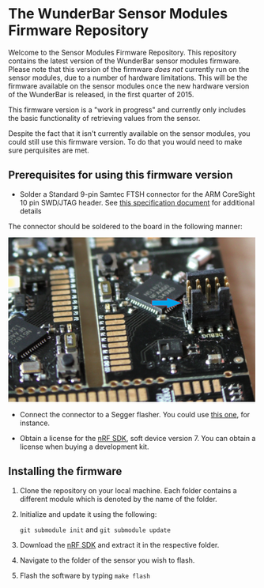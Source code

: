 # The WunderBar Sensor Modules Firmware Repository

Welcome to the Sensor Modules Firmware Repository. This repository contains the latest version of the WunderBar sensor modules firmware. Please note that this version of the firmware *does not* currently run on the sensor modules, due to a number of hardware limitations. This will be the firmware available on the sensor modules once the new hardware version of the WunderBar is released, in the first quarter of 2015.

This firmware version is a "work in progress" and currently only includes the basic functionality of retrieving values from the sensor. 

Despite the fact that it isn't currently available on the sensor modules, you could still use this firmware version. To do that you would need to make sure perquisites are met.

## Prerequisites for using this firmware version

- Solder a Standard 9-pin Samtec FTSH connector for the ARM CoreSight 10 pin SWD/JTAG header. See [this specification document](http://infocenter.arm.com/help/index.jsp?topic=/com.arm.doc.ddi0314h/Chdhbiad.html) for additional details

The connector should be soldered to the board in the following manner:

<img src="assets/connector.jpg" width=500px> 


- Connect the connector to a Segger flasher. You could use [this one](https://www.segger.com/jlink-lite-cortexm.html), for instance.


- Obtain a license for the [nRF SDK](https://www.nordicsemi.com/eng/Products/Bluetooth-Smart-Bluetooth-low-energy/nRF51822), soft device version 7. You can obtain a license when buying a development kit.


## Installing the firmware

1. Clone the repository on your local machine. Each folder contains a different module which is denoted by the name of the folder.
2. Initialize and update it using the following: 
	
	`git submodule init` 
and 
	`git submodule update`

3. Download the [nRF SDK](https://www.nordicsemi.com/eng/Products/Bluetooth-Smart-Bluetooth-low-energy/nRF51822) and extract it in the respective folder.
4. Navigate to the folder of the sensor you wish to flash.
5. Flash the software by typing `make flash` 
